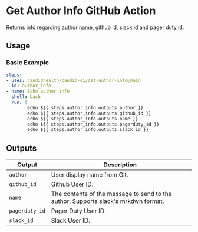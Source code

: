 # Get Author Info GitHub Action

Returns info regarding author name, github id, slack id and pager duty id.

## Usage

### Basic Example

```yaml
steps:
- uses: candidhealth/candid-ci/get-author-info@main
  id: author_info
- name: Echo author info
  shell: bash
  run: |
        echo ${{ steps.author_info.outputs.author }}
        echo ${{ steps.author_info.outputs.github_id }}
        echo ${{ steps.author_info.outputs.name }}
        echo ${{ steps.author_info.outputs.pagerduty_id }}
        echo ${{ steps.author_info.outputs.slack_id }}
```

## Outputs

| Output         | Description                                                                        |
|--------------- |------------------------------------------------------------------------------------|
| `author`       | User display name from Git.                                                        |
| `github_id`    | Github User ID.                                                                    |
| `name`         | The contents of the message to send to the author. Supports slack's mrkdwn format. |
| `pagerduty_id` | Pager Duty User ID.                                                                |
| `slack_id`     | Slack User ID.                                                                     |